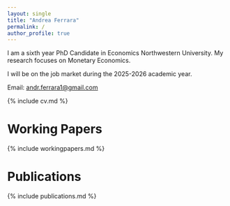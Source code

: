 ```yaml
---
layout: single
title: "Andrea Ferrara"
permalink: /
author_profile: true
---
```


I am a sixth year PhD Candidate in Economics Northwestern University. My research focuses on Monetary Economics.

I will be on the job market during the 2025-2026 academic year.

Email: andr.ferrara1@gmail.com

{% include cv.md %}

# Working Papers
{% include workingpapers.md %}  

# Publications
{% include publications.md %}
